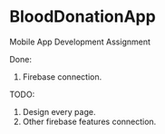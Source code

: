 # BloodDonationApp
Mobile App Development Assignment

Done:
1) Firebase connection.


TODO:
1) Design every page.
2) Other firebase features connection.
